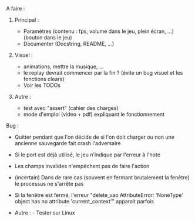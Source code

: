 A faire :


1. Principal :
   - Paramètres (contenu : fps, volume dans le jeu, plein écran, ...) (bouton dans le jeu)
   - Documenter (Docstring, README, ...)

2. Visuel :
   - animations, mettre la musique, ...
   - le replay devrait commencer par la fin ? (évite un bug visuel et les fonctions clears)
   - Voir les TODOs

3. Autre : 
   - test avec "assert" (cahier des charges)
   - mode d'emploi (video + pdf) expliquant le fonctionnement

Bug : 
   - Quitter pendant que l'on décide de si l'on doit charger ou non une ancienne sauvegarde fait crash l'adversaire
   - Si le port est déjà utilisé, le jeu n'indique par l'erreur à l'hote
   - Les champs invalides n'empêchent pas de faire l'action
   - (incertain) Dans de rare cas (souvent en fermant brutalement la fenêtre) le processus ne s'arrête pas
   - Si la fenêtre est fermé, l'erreur "delete_vao AttributeError: 'NoneType' object has no attribute 'current_context'" apparait parfois

   - Autre :
    - Tester sur Linux
